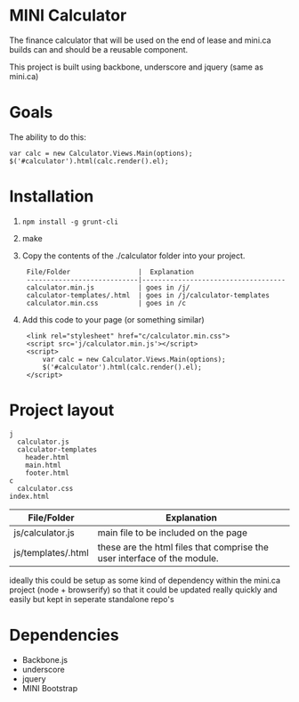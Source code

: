 # MINI Calculator

The finance calculator that will be used on the end of lease and mini.ca
builds can and should be a reusable component.

This project is built using backbone, underscore and jquery (same as mini.ca)


# Goals

The ability to do this:

    var calc = new Calculator.Views.Main(options);
    $('#calculator').html(calc.render().el);

# Installation

1. `npm install -g grunt-cli`
2. make
3. Copy the contents of the ./calculator folder into your project.

        File/Folder                 |  Explanation
        ----------------------------|------------------------------------
        calculator.min.js           | goes in /j/
        calculator-templates/.html  | goes in /j/calculator-templates
        calculator.min.css          | goes in /c
        
4. Add this code to your page (or something similar)

        <link rel="stylesheet" href="c/calculator.min.css">
        <script src='j/calculator.min.js'></script>
        <script>
            var calc = new Calculator.Views.Main(options);
            $('#calculator').html(calc.render().el);
        </script>

# Project layout

    j
      calculator.js
      calculator-templates
        header.html
        main.html
        footer.html
    c
      calculator.css
    index.html
    
File/Folder         |  Explanation
--------------------|------------------------------------
js/calculator.js    | main file to be included on the page
js/templates/.html  | these are the html files that comprise the user interface of the module.                  
ideally this could be setup as some kind of dependency within the mini.ca project (node + browserify) so that it could be
updated really quickly and easily but kept in seperate standalone repo's

# Dependencies

- Backbone.js
- underscore
- jquery
- MINI Bootstrap

